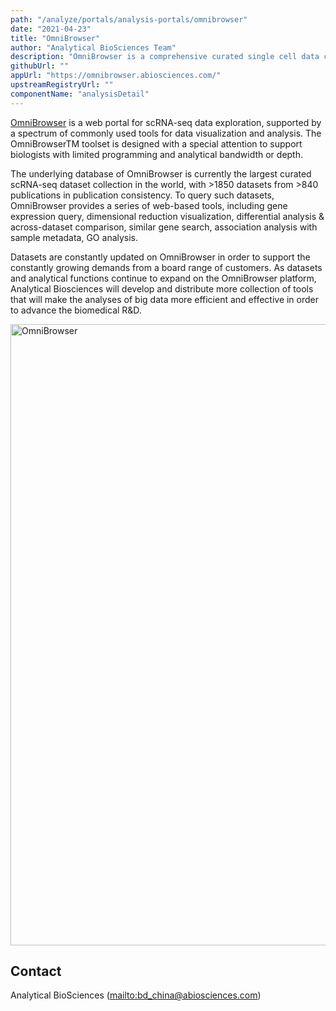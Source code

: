 ```yaml
---
path: "/analyze/portals/analysis-portals/omnibrowser"
date: "2021-04-23"
title: "OmniBrowser"
author: "Analytical BioSciences Team"
description: "OmniBrowser is a comprehensive curated single cell data compendium with visualization and analysis capabilities that further empower and innovate drug discovery and development."
githubUrl: ""
appUrl: "https://omnibrowser.abiosciences.com/"
upstreamRegistryUrl: ""
componentName: "analysisDetail"
---
```


[OmniBrowser](https://omnibrowser.abiosciences.com/) is a web portal for scRNA-seq data exploration, supported by a spectrum of commonly used tools for data visualization and analysis. The OmniBrowserTM toolset is designed with a special attention to support biologists with limited programming and analytical bandwidth or depth.

The underlying database of OmniBrowser is currently the largest curated scRNA-seq dataset collection in the world, with >1850 datasets from >840 publications in publication consistency. To query such datasets, OmniBrowser provides a series of web-based tools, including gene expression query, dimensional reduction visualization, differential analysis & across-dataset comparison, similar gene search, association analysis with sample metadata, GO analysis.

Datasets are constantly updated on OmniBrowser in order to support the constantly growing demands from a board range of customers. As datasets and analytical functions continue to expand on the OmniBrowser platform, Analytical Biosciences will develop and distribute more collection of tools that will make the analyses of big data more efficient and effective in order to advance the biomedical R&D.

<img width="994" alt="OmniBrowser" src="https://user-images.githubusercontent.com/82189775/115836363-f8487c80-a449-11eb-975e-62ef2692df45.png">

## Contact
Analytical BioSciences (<mailto:bd_china@abiosciences.com>)
